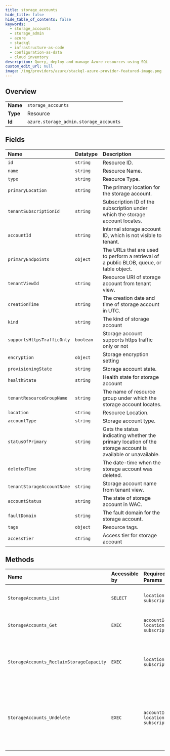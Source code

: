 ```yaml
---
title: storage_accounts
hide_title: false
hide_table_of_contents: false
keywords:
  - storage_accounts
  - storage_admin
  - azure    
  - stackql
  - infrastructure-as-code
  - configuration-as-data
  - cloud inventory
description: Query, deploy and manage Azure resources using SQL
custom_edit_url: null
image: /img/providers/azure/stackql-azure-provider-featured-image.png
---
```

  
    

## Overview
<table><tbody>
<tr><td><b>Name</b></td><td><code>storage_accounts</code></td></tr>
<tr><td><b>Type</b></td><td>Resource</td></tr>
<tr><td><b>Id</b></td><td><code>azure.storage_admin.storage_accounts</code></td></tr>
</tbody></table>

## Fields
| Name | Datatype | Description |
|:-----|:---------|:------------|
| `id` | `string` | Resource ID. |
| `name` | `string` | Resource Name. |
| `type` | `string` | Resource Type. |
| `primaryLocation` | `string` | The primary location for the storage account. |
| `tenantSubscriptionId` | `string` | Subscription ID of the subscription under which the storage account locates. |
| `accountId` | `string` | Internal storage account ID, which is not visible to tenant. |
| `primaryEndpoints` | `object` | The URLs that are used to perform a retrieval of a public BLOB, queue, or table object. |
| `tenantViewId` | `string` | Resource URI of storage account from tenant view. |
| `creationTime` | `string` | The creation date and time of storage account in UTC. |
| `kind` | `string` | The kind of storage account |
| `supportsHttpsTrafficOnly` | `boolean` | Storage account supports https traffic only or not |
| `encryption` | `object` | Storage encryption setting |
| `provisioningState` | `string` | Storage account state. |
| `healthState` | `string` | Health state for storage account |
| `tenantResourceGroupName` | `string` | The name of resource group under which the storage account locates. |
| `location` | `string` | Resource Location. |
| `accountType` | `string` | Storage account type. |
| `statusOfPrimary` | `string` | Gets the status indicating whether the primary location of the storage account is available or unavailable. |
| `deletedTime` | `string` | The date-time when the storage account was deleted. |
| `tenantStorageAccountName` | `string` | Storage account name from tenant view. |
| `accountStatus` | `string` | The state of storage account in WAC. |
| `faultDomain` | `string` | The fault domain for the storage account. |
| `tags` | `object` | Resource tags. |
| `accessTier` | `string` | Access tier for storage account |
## Methods
| Name | Accessible by | Required Params | Description |
|:-----|:--------------|:----------------|:------------|
| `StorageAccounts_List` | `SELECT` | `location, subscriptionId` | Returns a list of storage accounts. |
| `StorageAccounts_Get` | `EXEC` | `accountId, location, subscriptionId` | Returns the requested storage account. |
| `StorageAccounts_ReclaimStorageCapacity` | `EXEC` | `location, subscriptionId` | Start reclaim storage capacity on deleted storage objects. |
| `StorageAccounts_Undelete` | `EXEC` | `accountId, location, subscriptionId` | Undelete a deleted storage account with new account name if the a new name is provided. |
